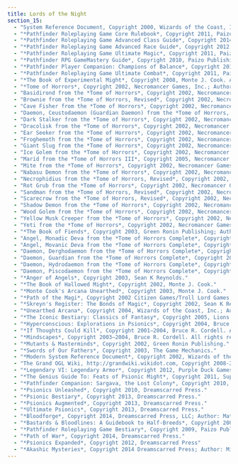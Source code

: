 ```yaml
---
title: Lords of the Night
section_15:
  - "System Reference Document, Copyright 2000, Wizards of the Coast, Inc.; Authors Jonathan Tweet, Monte Cook, Skip Williams, based on material by E. Gary Gygax and Dave Arneson."
  - "*Pathfinder Roleplaying Game Core Rulebook*, Copyright 2011, Paizo Publishing, LLC; Author: Jason Bulmahn, based on material by Jonathan Tweet, Monte Cook, and Skip Williams."
  - "*Pathfinder Roleplaying Game Advanced Class Guide*, Copyright 2014, Paizo Inc.; Authors: Dennis Baker, Ross Byers, Jesse Benner, Savannah Broadway, Jason Bulmahn. Jim Groves, Tim Hitchcock, Tracey Hurley, Jonathan H. Keith, Will McCardell, Dale C. McCoy, Jr., Tom Phillips, Stephen Radney-MacFarland, Thomas M. Reid, Sean K Reynolds, Tork Shaw, Owen K.C. Stephens, and Russ Taylor."
  - "*Pathfinder Roleplaying Game Advanced Race Guide*, Copyright 2012, Paizo Publishing, LLC; Authors: Dennis Baker, Jesse Benner, Benjamin Bruck, Jason Bulmahn, Adam Daigle, Jim Groves, Tim Hitchcock, Hal MacLean, Jason Nelson, Stephen Radney-MacFarland, Owen K.C. Stephens, Todd Stewart, and Russ Taylor."
  - "*Pathfinder Roleplaying Game Ultimate Magic*, Copyright 2011, Paizo Publishing, LLC; Authors: Jason Bulmahn, Tim Hitchcock, Colin McComb, Rob McCreary, Jason Nelson, Stephen Radney-MacFarland, Sean K Reynolds, Owen K.C. Stephens, and Russ Taylor."
  - "*Pathfinder RPG GameMastery Guide*, Copyright 2010, Paizo Publishing, LLC; Author: Cam Banks, Wolfgang Baur, Jason Bulmahn, Jim Butler, Eric Cagle, Graeme Davis, Adam Daigle, Joshua J. Frost, James Jacobs, Kenneth Hite, Steven Kenson, Robin Laws, Tito Leati, Rob McCreary, Hal Maclean, Colin McComb, Jason Nelson, David Noonan, Richard Pett, Rich Redman, Sean K Reynolds, F. Wesley Schneider, Amber Scott, Doug Seacat, Mike Selinker, Lisa Stevens, James L. Sutter, Russ Taylor, Penny Williams, Skip Williams, Teeuwynn Woodruff."
  - "*Pathfinder Player Companion: Champions of Balance*, Copyright 2014, Paizo Publishing, LLC; Authors: Matt Goodall, Ron Lundeen, Philip Minchin, Patrick Renie, Jason Ridler, and David Schwartz"
  - "*Pathfinder Roleplaying Game Ultimate Combat*, Copyright 2011, Paizo Publishing, LLC; Authors: Jason Bulmahn, Tim Hitchcock, Colin McComb, Rob McCreary, Jason Nelson, Stephen Radney-MacFarland, Sean K Reynolds, Owen K.C. Stephens, and Russ Taylor."
  - "*The Book of Experimental Might*, Copyright 2008, Monte J. Cook. All rights reserved."
  - "*Tome of Horrors*, Copyright 2002, Necromancer Games, Inc.; Authors: Scott Greene, with Clark Peterson, Erica Balsley, Kevin Baase, Casey Christofferson, Lance Hawvermale, Travis Hawvermale, Patrick Lawinger, and Bill Webb; Based on original content from TSR."
  - "Basidirond from the *Tome of Horrors*, Copyright 2002, Necromancer Games, Inc.; Author Scott Greene, based on original material by Gary Gygax."
  - "Brownie from the *Tome of Horrors, Revised*, Copyright 2002, Necromancer Games, Inc.; Author: Scott Greene, based on original material by E. Gary Gygax."
  - "Cave Fisher from the *Tome of Horrors*, Copyright 2002, Necromancer Games, Inc.; Author Scott Greene, based on original material by Lawrence Schick."
  - "Daemon, Ceustodaemon (Guardian Daemon) from the *Tome of Horrors, Revised*, Copyright 2002, Necromancer Games, Inc.; Author: Scott Greene, based on original material by E. Gary Gygax. Dark Creeper from the Tome of Horrors, Copyright 2002, Necromancer Games, Inc.; Author Scott Greene, based on original material by Rik Shepard."
  - "Dark Stalker from the *Tome of Horrors*, Copyright 2002, Necromancer Games, Inc.; Author Scott Greene, based on original material by Simon Muth."
  - "Dracolisk from the *Tome of Horrors*, Copyright 2002, Necromancer Games, Inc.; Author Scott Greene, based on original material by Gary Gygax."
  - "Ear Seeker from the *Tome of Horrors*, Copyright 2002, Necromancer Games, Inc.; Author Scott Greene and Erica Balsley, based on original material by Gary Gygax."
  - "Froghemoth from the *Tome of Horrors*, Copyright 2002, Necromancer Games, Inc.; Author: Scott Greene, based on original material by E. Gary Gygax."
  - "Giant Slug from the *Tome of Horrors*, Copyright 2002, Necromancer Games, Inc.; Author Scott Greene, based on original material by Gary Gygax."
  - "Ice Golem from the *Tome of Horrors*, Copyright 2002, Necromancer Games, Inc.; Author: Scott Greene. Iron Cobra from the Tome of Horrors. Copyright 2002, Necromancer Games, Inc.; Author: Scott Greene, based on original material by Philip Masters."
  - "Marid from the *Tome of Horrors III*, Copyright 2005, Necromancer Games, Inc.; Author: Scott Greene. Mihstu from the *Tome of Horrors, Revised*, Copyright 2002, Necromancer Games, Inc.; Author: Scott Greene, based on original material by E. Gary Gygax."
  - "Mite from the *Tome of Horrors*, Copyright 2002, Necromancer Games, Inc.; Author Scott Greene, based on original material by Ian Livingstone and Mark Barnes."
  - "Nabasu Demon from the *Tome of Horrors*, Copyright 2002, Necromancer Games, Inc.; Author: Scott Greene, based on original material by E. Gary Gygax."
  - "Necrophidius from the *Tome of Horrors, Revised*, Copyright 2002, Necromancer Games, Inc.; Author: Scott Greene, based on original material by Simon Tillbrook."
  - "Rot Grub from the *Tome of Horrors*, Copyright 2002, Necromancer Games, Inc.; Author Scott Greene and Clark Peterson, based on original material by Gary Gygax."
  - "Sandman from the *Tome of Horrors, Revised*, Copyright 2002, Necromancer Games, Inc.; Author: Scott Greene, based on original material by Roger Musson."
  - "Scarecrow from the *Tome of Horrors, Revised*, Copyright 2002, Necromancer Games, Inc.; Author: Scott Greene, based on original material by Roger Musson."
  - "Shadow Demon from the *Tome of Horrors*, Copyright 2002, Necromancer Games, Inc.; Author: Scott Greene, based on original material by Neville White."
  - "Wood Golem from the *Tome of Horrors*, Copyright 2002, Necromancer Games, Inc.; Authors: Scott Greene and Patrick Lawinger."
  - "Yellow Musk Creeper from the *Tome of Horrors*, Copyright 2002, Necromancer Games, Inc.; Author Scott Greene, based on original material by Albie Fiore."
  - "Yeti from the *Tome of Horrors*, Copyright 2002, Necromancer Games, Inc.; Author Scott Greene, based on original material by Gary Gygax."
  - "*The Book of Fiends*, Copyright 2003, Green Ronin Publishing; Authors: Aaron Loeb, Erik Mona, Chris Pramas, and Robert J. Schwalb."
  - "Angel, Monadic Deva from the *Tome of Horrors Complete*, Copyright 2011, Necromancer Games, Inc., published and distributed by Frog God Games; Author: Scott Greene, based on original material by Gary Gygax."
  - "Angel, Movanic Deva from the *Tome of Horrors Complete*, Copyright 2011, Necromancer Games, Inc., published and distributed by Frog God Games; Author: Scott Greene, based on original material by Gary Gygax."
  - "Daemon, Derghodaemon from the *Tome of Horrors Complete*, Copyright 2011, Necromancer Games, Inc., published and distributed by Frog God Games; Author: Scott Greene, based on original material by Gary Gygax."
  - "Daemon, Guardian from the *Tome of Horrors Complete*, Copyright 2011, Necromancer Games, Inc., published and distributed by Frog God Games; Author: Scott Greene, based on original material by Ian McDowall."
  - "Daemon, Hydrodaemon from the *Tome of Horrors Complete*, Copyright 2011, Necromancer Games, Inc., published and distributed by Frog God Games; Author: Scott Greene, based on original material by Gary Gygax."
  - "Daemon, Piscodaemon from the *Tome of Horrors Complete*, Copyright 2011, Necromancer Games, Inc., published and distributed by Frog God Games; Author: Scott Greene, based on original material by Gary Gygax."
  - "*Anger of Angels*, Copyright 2003, Sean K Reynolds."
  - "*The Book of Hallowed Might*, Copyright 2002, Monte J. Cook."
  - "*Monte Cook's Arcana Unearthed*, Copyright 2003, Monte J. Cook."
  - "*Path of the Magi*, Copyright 2002 Citizen Games/Troll Lord Games; Authors: Mike McArtor, W. Jason Peck, Jeff Quick, and Sean K Reynolds."
  - "*Skreyn's Register: The Bonds of Magic*, Copyright 2002, Sean K Reynolds."
  - "*Unearthed Arcana*, Copyright 2004, Wizards of the Coast, Inc.; Authors Andy Collins, Jesse Decker, David Noonan, Rich Redman"
  - "*The Iconic Bestiary: Classics of Fantasy*, Copyright 2005, Lions Den Press; Author Ari Marmell"
  - "*Hyperconscious: Explorations in Psionics*, Copyright 2004, Bruce R Cordell. All rights reserved."
  - "*If Thoughts Could Kill*, Copyright 2001–2004, Bruce R. Cordell. All rights reserved."
  - "*Mindscapes*, Copyright 2003–2004, Bruce R. Cordell. All rights reserved."
  - "*Mutants & Masterminds*, Copyright 2002, Green Ronin Publishing."
  - "*Swords of Our Fathers*, Copyright 2003, The Game Mechanics."
  - "*Modern System Reference Document*, Copyright 2002, Wizards of the Coast, Inc; Authors Bill Slavicsek, Jeff Grubb, Rich Redman, Charles Ryan, based on material by Jonathan Tweet, Monte Cook, Skip Williams, Richard Baker,Peter Adkison, Bruce R. Cordell, John Tynes, Andy Collins, and JD Wiker"
  - "The Grand OGL Wiki, http://grandwiki.wikidot.com, Copyright 2008-2011 Purple Duck Games; Authors: Mark Gedak, Alex Schroeder, Joel Arellano, George Fields, Yair Rezek, Mike Whalen, Shane O'Connor, Mike Rickard, John Whamond, Bill Browne, Eric Williamson, Slatz Grubnik, Charles R. Wenzler Jr, John Fraser, Jonathon Thompson, Thomas Boxall."
  - "*Legendary VI: Legendary Armor*, Copyright 2012, Purple Duck Games; Author: Marc Radle."
  - "*The Genius Guide To: Feats of Psionic Might*, Copyright 2011, Super Genius Games. Author: Owen K.C. Stephens"
  - "*Pathfinder Companion: Sargava, the Lost Colony*, Copyright 2010, Paizo Publishing, LLC; Author: JD Wiker."
  - "*Psionics Unleashed*, Copyright 2010, Dreamscarred Press."
  - "*Psionic Bestiary*, Copyright 2013, Dreamscarred Press."
  - "*Psionics Augmented*, Copyright 2013, Dreamscarred Press."
  - "*Ultimate Psionics*, Copyright 2013, Dreamscarred Press."
  - "*Bloodforge*, Copyright 2014, Dreamscarred Press, LLC; Author: Matthew Ryan Medeiros, Jade Ripley, based on material by Owen K.C. Stephens."
  - "*Bastards & Bloodlines: A Guidebook to Half-Breeds*, Copyright 2003, Green Ronin Publishing; Author: Owen K.C. Stephens"
  - "*Pathfinder Roleplaying Game Bestiary*, Copyright 2009, Paizo Publishing, LLC; Author: Jason Bulmahn, based on material by Jonathan Tweet, Monte Cook, and Skip Williams."
  - "*Path of War*, Copyright 2014, Dreamscarred Press."
  - "*Psionics Expanded*, Copyright 2012, Dreamscarred Press"
  - "*Akashic Mysteries*, Copyright 2014 Dreamscarred Press; Author: Michael Sayre"
---
```

